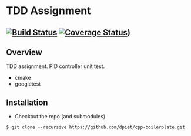 # TDD Assignment
[![Build Status](https://travis-ci.org/zzjkf2009/SteveGTDD.svg?branch=master)](https://travis-ci.org/StevieG47/SteveGTDD)
[![Coverage Status](https://coveralls.io/repos/github/zzjkf2009/SteveGTDD/badge.svg?branch=master)](https://coveralls.io/github/zzjkf2009/SteveGTDD?branch=master))
---

## Overview

TDD assignment. PID controller unit test.

- cmake
- googletest

## Installation

- Checkout the repo (and submodules)
```
$ git clone --recursive https://github.com/dpiet/cpp-boilerplate.git
```

